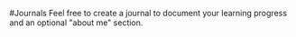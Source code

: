 #Journals
Feel free to create a journal to document your learning progress and an optional "about me" section.